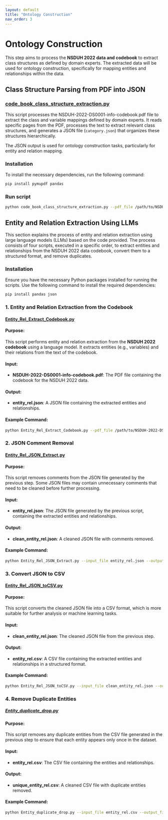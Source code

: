 ```yaml
---
layout: default
title: "Ontology Construction"
nav_order: 3
---
```


# Ontology Construction

This step aims to process the **NSDUH 2022 data and codebook** to extract class structures as defined by domain experts. The extracted data will be used for ontology construction, specifically for mapping entities and relationships within the data.



## Class Structure Parsing from PDF into JSON

### [code_book_class_structure_extraction.py](https://github.com/SAIL-UA/OKN/blob/main/ontology/code_book_class_structure_extraction.py)

This script processes the NSDUH-2022-DS0001-info-codebook.pdf file to extract the class and variable mappings defined by domain experts. It reads specific pages from the PDF, processes the text to extract relevant class structures, and generates a JSON file (`category.json`) that organizes these structures hierarchically.

The JSON output is used for ontology construction tasks, particularly for entity and relation mapping.

### Installation

To install the necessary dependencies, run the following command:

```bash
pip install pymupdf pandas
```

### Run script

```bash
python code_book_class_structure_extraction.py --pdf_file /path/to/NSDUH-2022-DS0001-info-codebook.pdf
```

## Entity and Relation Extraction Using LLMs

This section explains the process of entity and relation extraction using large language models (LLMs) based on the code provided. The process consists of four scripts, executed in a specific order, to extract entities and relationships from the NSDUH 2022 data codebook, convert them to a structured format, and remove duplicates.

### Installation

Ensure you have the necessary Python packages installed for running the scripts. Use the following command to install the required dependencies:

```bash
pip install pandas json
```

### 1. Entity and Relation Extraction from the Codebook

#### [Entity_Rel_Extract_Codebook.py](https://github.com/your-repo/Entity_Rel_Extract_Codebook.py)

#### Purpose:
This script performs entity and relation extraction from the **NSDUH 2022 codebook** using a language model. It extracts entities (e.g., variables) and their relations from the text of the codebook.

#### Input:
- **NSDUH-2022-DS0001-info-codebook.pdf**: The PDF file containing the codebook for the NSDUH 2022 data.

#### Output:
- **entity_rel.json**: A JSON file containing the extracted entities and relationships.

#### Example Command:
```bash
python Entity_Rel_Extract_Codebook.py --pdf_file /path/to/NSDUH-2022-DS0001-info-codebook.pdf --output_file entity_rel.json
```

### 2. JSON Comment Removal

#### [Entity_Rel_JSON_Extract.py](https://github.com/your-repo/Entity_Rel_JSON_Extract.py)

#### Purpose:
This script removes comments from the JSON file generated by the previous step. Some JSON files may contain unnecessary comments that need to be cleaned before further processing.

#### Input:
- **entity_rel.json**: The JSON file generated by the previous script, containing the extracted entities and relationships.

#### Output:
- **clean_entity_rel.json**: A cleaned JSON file with comments removed.

#### Example Command:
```bash
python Entity_Rel_JSON_Extract.py --input_file entity_rel.json --output_file clean_entity_rel.json
```

### 3. Convert JSON to CSV

#### [Entity_Rel_JSON_toCSV.py](https://github.com/your-repo/Entity_Rel_JSON_toCSV.py)

#### Purpose:
This script converts the cleaned JSON file into a CSV format, which is more suitable for further analysis or machine learning tasks.

#### Input:
- **clean_entity_rel.json**: The cleaned JSON file from the previous step.

#### Output:
- **entity_rel.csv**: A CSV file containing the extracted entities and relationships in a structured format.

#### Example Command:
```bash
python Entity_Rel_JSON_toCSV.py --input_file clean_entity_rel.json --output_file entity_rel.csv
```

### 4. Remove Duplicate Entities

##### [Entity_duplicate_drop.py](https://github.com/your-repo/Entity_duplicate_drop.py)

#### Purpose:
This script removes any duplicate entities from the CSV file generated in the previous step to ensure that each entity appears only once in the dataset.

#### Input:
- **entity_rel.csv**: The CSV file containing the entities and relationships.

#### Output:
- **unique_entity_rel.csv**: A cleaned CSV file with duplicate entities removed.

#### Example Command:
```bash
python Entity_duplicate_drop.py --input_file entity_rel.csv --output_file unique_entity_rel.csv